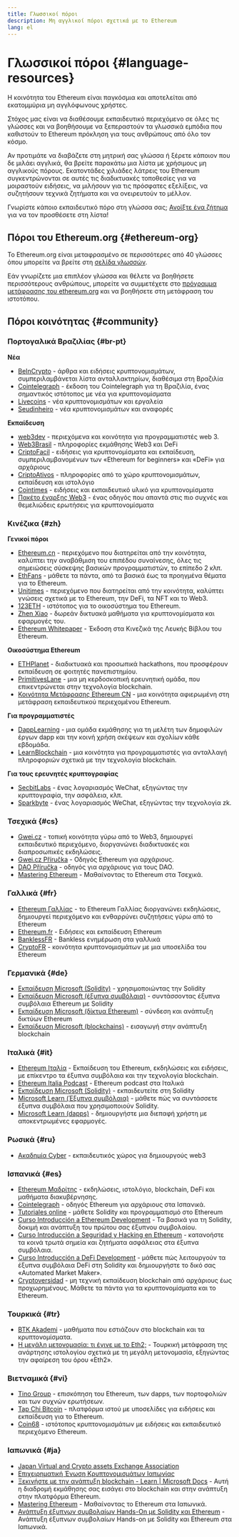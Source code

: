 ```yaml
---
title: Γλωσσικοί πόροι
description: Μη αγγλικοί πόροι σχετικά με το Ethereum
lang: el
---
```


# Γλωσσικοί πόροι {#language-resources}

Η κοινότητα του Ethereum είναι παγκόσμια και αποτελείται από εκατομμύρια μη αγγλόφωνους χρήστες.

Στόχος μας είναι να διαθέσουμε εκπαιδευτικό περιεχόμενο σε όλες τις γλώσσες και να βοηθήσουμε να ξεπεραστούν τα γλωσσικά εμπόδια που καθιστούν το Ethereum πρόκληση για τους ανθρώπους από όλο τον κόσμο.

Αν προτιμάτε να διαβάζετε στη μητρική σας γλώσσα ή ξέρετε κάποιον που δε μιλάει αγγλικά, θα βρείτε παρακάτω μια λίστα με χρήσιμους μη αγγλικούς πόρους. Εκατοντάδες χιλιάδες λάτρεις του Ethereum συγκεντρώνονται σε αυτές τις διαδικτυακές τοποθεσίες για να μοιραστούν ειδήσεις, να μιλήσουν για τις πρόσφατες εξελίξεις, να συζητήσουν τεχνικά ζητήματα και να ονειρευτούν το μέλλον.

Γνωρίστε κάποιο εκπαιδευτικό πόρο στη γλώσσα σας; [Ανοίξτε ένα ζήτημα](https://github.com/ethereum/ethereum-org-website/issues/new/choose) για να τον προσθέσετε στη λίστα!

## Πόροι του Ethereum.org {#ethereum-org}

Το Ethereum.org είναι μεταφρασμένο σε περισσότερες από 40 γλώσσες όπου μπορείτε να βρείτε στη [σελίδα γλωσσών](/languages).

Εάν γνωρίζετε μια επιπλέον γλώσσα και θέλετε να βοηθήσετε περισσότερους ανθρώπους, μπορείτε να συμμετέχετε στο [πρόγραμμα μετάφρασης του ethereum.org](/contributing/translation-program/#translation-program) και να βοηθήσετε στη μετάφραση του ιστοτόπου.

## Πόροι κοινότητας {#community}

### Πορτογαλικά Βραζιλίας {#br-pt}

**Νέα**

- [BeInCrypto](http://www.beincrypto.com.br) - άρθρα και ειδήσεις κρυπτονομισμάτων, συμπεριλαμβάνεται λίστα ανταλλακτηρίων, διαθέσιμα στη Βραζιλία
- [Cointelegraph](http://cointelegraph.com.br/category/analysis) - έκδοση του Cointelegraph για τη Βραζιλία, ένας σημαντικός ιστότοπος με νέα για κρυπτονομίσματα
- [Livecoins](http://www.livecoins.com.br/ethereum) - νέα κρυπτονομισμάτων και εργαλεία
- [Seudinheiro](http://www.seudinheiro.com/criptomoedas/) - νέα κρυπτονομισμάτων και αναφορές

**Εκπαίδευση**

- [web3dev](https://www.web3dev.com.br/) - περιεχόμενα και κοινότητα για προγραμματιστές web 3.
- [Web3Brasil](https://github.com/web3brasil/web3brasil) - πληροφορίες εκμάθησης Web3 και DeFi
- [CriptoFacil](http://www.criptofacil.com/ultimas-noticias/) - ειδήσεις για κρυπτονομίσματα και εκπαίδευση, συμπεριλαμβανομένων των «Ethereum for beginners» και «DeFi» για αρχάριους
- [CriptoAtivos](http://www.criptoativos.wiki.br/) - πληροφορίες από το χώρο κρυπτονομισμάτων, εκπαίδευση και ιστολόγιο
- [Cointimes](http://www.cointimes.com.br/) - ειδήσεις και εκπαιδευτικό υλικό για κρυπτονομίσματα
- [Πακέτο έναρξης Web3](https://docs.google.com/document/d/1X8PSTFH7FTw9J-gbKWM6Y430SWCBT8d4t4pJgFQHJ8E/) - ένας οδηγός που απαντά στις πιο συχνές και θεμελιώδεις ερωτήσεις για κρυπτονομίσματα

### Κινέζικα {#zh}

**Γενικοί πόροι**

- [Ethereum.cn](https://www.ethereum.cn/) - περιεχόμενο που διατηρείται από την κοινότητα, καλύπτει την αναβάθμιση του επιπέδου συναίνεσης, όλες τις σημειώσεις σύσκεψης βασικών προγραμματιστών, το επίπεδο 2 κλπ.
- [EthFans](https://github.com/editor-Ajian/EthFans.org-annual-collected-works/) - μάθετε τα πάντα, από τα βασικά έως τα προηγμένα θέματα για το Ethereum.
- [Unitimes](https://mp.weixin.qq.com/s/tvloZSDBSOQN9zDQj_91kA) - περιεχόμενο που διατηρείται από την κοινότητα, καλύπτει γνώσεις σχετικά με το Ethereum, την DeFi, τα NFT και το Web3.
- [123ETH](https://123eth.org/) - ιστότοπος για το οικοσύστημα του Ethereum.
- [Zhen Xiao](http://zhenxiao.com/blockchain/) - δωρεάν δικτυακά μαθήματα για κρυπτονομίσματα και εφαρμογές του.
- [Ethereum Whitepaper](https://github.com/ethereum/wiki/wiki/[%E4%B8%AD%E6%96%87]-%E4%BB%A5%E5%A4%AA%E5%9D%8A%E7%99%BD%E7%9A%AE%E4%B9%A6) - Έκδοση στα Κινεζικά της Λευκής Βίβλου του Ethereum.

**Οικοσύστημα Ethereum**

- [ETHPlanet](https://www.ethplanet.org/) - διαδικτυακά και προσωπικά hackathons, που προσφέρουν εκπαίδευση σε φοιτητές πανεπιστημίου.
- [PrimitivesLane](https://www.primitiveslane.org/) - μια μη κερδοσκοπική ερευνητική ομάδα, που επικεντρώνεται στην τεχνολογία blockchain.
- [Κοινότητα Μετάφρασης Ethereum CN](https://www.notion.so/Ethereum-Translation-Community-CN-05375fe0a94c4214acaf90f42ba40171) - μια κοινότητα αφιερωμένη στη μετάφραση εκπαιδευτικού περιεχομένου Ethereum.

**Για προγραμματιστές**

- [DappLearning](https://github.com/Dapp-Learning-DAO/Dapp-Learning) - μια ομάδα εκμάθησης για τη μελέτη των δημοφιλών έργων dapp και την κοινή χρήση σκέψεων και σχολίων κάθε εβδομάδα.
- [LearnBlockchain](https://learnblockchain.cn/) - μια κοινότητα για προγραμματιστές για ανταλλαγή πληροφοριών σχετικά με την τεχνολογία blockchain.

**Για τους ερευνητές κρυπτογραφίας**

- [SecbitLabs](https://mp.weixin.qq.com/s/69_tqBJpr_sbaKtR1sBRMw) - ένας λογαριασμός WeChat, εξηγώντας την κρυπτογραφία, την ασφάλεια, κλπ.
- [Sparkbyte](https://mp.weixin.qq.com/s/9KgKTc_jtJ7bWKdbNPoqvQ) - ένας λογαριασμός WeChat, εξηγώντας την τεχνολογία zk.

### Τσεχικά {#cs}

- [Gwei.cz](https://gwei.cz) - τοπική κοινότητα γύρω από το Web3, δημιουργεί εκπαιδευτικό περιεχόμενο, διοργανώνει διαδικτυακές και διαπροσωπικές εκδηλώσεις.
- [Gwei.cz Příručka](https://prirucka.gwei.cz/) - Οδηγός Ethereum για αρχάριους.
- [DAO Příručka](https://dao.gwei.cz/) - οδηγός για αρχάριους για τους DAO.
- [Mastering Ethereum](https://ipfs.io/ipfs/bafybeidvuxhnsgfx3tncpfxheqglkjwmdxclknlgd7s7qggd2a6bzgb27m) - Μαθαίνοντας το Ethereum στα Τσεχικά.

### Γαλλικά {#fr}

- [Ethereum Γαλλίας](https://www.ethereum-france.com/) - το Ethereum Γαλλίας διοργανώνει εκδηλώσεις, δημιουργεί περιεχόμενο και ενθαρρύνει συζητήσεις γύρω από το Ethereum
- [Ethereum.fr](https://ethereum.fr/) - Ειδήσεις και εκπαίδευση Ethereum
- [BanklessFR](https://banklessfr.substack.com/) - Bankless ενημέρωση στα γαλλικά
- [CryptoFR](https://cryptofr.com/category/44/ethereum-general) - κοινότητα κρυπτονομισμάτων με μια υποσελίδα του Ethereum

### Γερμανικά {#de}

- [Εκπαίδευση Microsoft (Solidity)](https://docs.microsoft.com/de-de/learn/modules/blockchain-learning-solidity/) - χρησιμοποιώντας την Solidity
- [Εκπαίδευση Microsoft (έξυπνα συμβόλαια)](https://docs.microsoft.com/de-de/learn/modules/blockchain-solidity-ethereum-smart-contracts/) - συντάσσοντας έξυπνα συμβόλαια Ethereum με Solidity
- [Εκπαίδευση Microsoft (δίκτυα Ethereum)](https://docs.microsoft.com/de-de/learn/modules/blockchain-ethereum-networks/) - σύνδεση και ανάπτυξη δικτύων Ethereum
- [Εκπαίδευση Microsoft (blockchains)](https://docs.microsoft.com/de-de/learn/paths/ethereum-blockchain-development/) - εισαγωγή στην ανάπτυξη blockchain

### Ιταλικά {#it}

- [Ethereum Ιταλία](https://www.ethereum-italia.it/) - Εκπαίδευση του Ethereum, εκδηλώσεις και ειδήσεις, με επίκεντρο τα έξυπνα συμβόλαια και την τεχνολογία blockchain.
- [Ethereum Italia Podcast](https://www.ethereum-italia.it/podcast/) - Ethereum podcast στα Ιταλικά
- [Εκπαίδευση Microsoft (Solidity)](https://docs.microsoft.com/it-it/learn/modules/blockchain-learning-solidity/) - εκπαιδευτείτε στη Solidity
- [Microsoft Learn (Έξυπνα συμβόλαια)](https://docs.microsoft.com/it-it/learn/modules/blockchain-solidity-ethereum-smart-contracts/) - μάθετε πώς να συντάσσετε έξυπνα συμβόλαια που χρησιμοποιούν Solidity.
- [Microsoft Learn (dapps)](https://docs.microsoft.com/it-it/learn/modules/blockchain-create-ui-decentralized-apps/) - δημιουργήστε μια διεπαφή χρήστη με αποκεντρωμένες εφαρμογές.

### Ρωσικά {#ru}

- [Ακαδημία Cyber](https://cyberacademy.dev) - εκπαιδευτικός χώρος για δημιουργούς web3

### Ισπανικά {#es}

- [Ethereum Μαδρίτης](https://ethereummadrid.com/) - εκδηλώσεις, ιστολόγιο, blockchain, DeFi και μαθήματα διακυβέρνησης.
- [Cointelegraph](https://es.cointelegraph.com/ethereum-for-beginners) - οδηγός Ethereum για αρχάριους στα Ισπανικά.
- [Tutoriales online](https://tutoriales.online/curso/solidity) - μάθετε Solidity και προγραμματισμό στο Ethereum
- [Curso Introducción a Ethereum Development](https://youtube.com/playlist?list=PLTqiwJDd_R8y9pfUBjhkVa1IDMwyQz-fU) - Τα βασικά για τη Solidity, δοκιμή και ανάπτυξη του πρώτου σας έξυπνου συμβολαίου.
- [Curso Introducción a Seguridad y Hacking en Ethereum](https://youtube.com/playlist?list=PLTqiwJDd_R8yHOvteko_DmUxUTMHnlfci) - κατανοήστε τα κοινά τρωτά σημεία και ζητήματα ασφάλειας στα έξυπνα συμβόλαια.
- [Curso Introducción a DeFi Development](https://youtube.com/playlist?list=PLTqiwJDd_R8zZiP9_jNdaPqA3HqoW2lrS) - μάθετε πώς λειτουργούν τα έξυπνα συμβόλαια DeFi στη Solidity και δημιουργήστε το δικό σας «Automated Market Maker».
- [Cryptoversidad](https://www.youtube.com/c/Cryptoversidad) - μη τεχνική εκπαίδευση blockchain από αρχάριους έως προχωρημένους. Μάθετε τα πάντα για τα κρυπτονομίσματα και το Ethereum.

### Τουρκικά {#tr}

- [BTK Akademi](https://www.btkakademi.gov.tr/portal/course/blokzincir-ve-kripto-paralar-10569#!/about) - μαθήματα που εστιάζουν στο blockchain και τα κρυπτονομίσματα.
- [Η μεγάλη μετονομασία: τι έγινε με το Eth2;](https://miningturkiye.org/konu/ethereum-madenciligi-bitiyor-mu-onemli-gelisme.655/) - Τουρκική μετάφραση της ανάρτησης ιστολογίου σχετικά με τη μεγάλη μετονομασία, εξηγώντας την αφαίρεση του όρου «Eth2».

### Βιετναμικά {#vi}

- [Tino Group](https://wiki.tino.org/ethereum-la-gi/) - επισκόπηση του Ethereum, των dapps, των πορτοφολιών και των συχνών ερωτήσεων.
- [Tap Chi Bitcoin](https://tapchibitcoin.io/tap-chi/tin-tuc-ethereum-eth) - πλατφόρμα ιστού με υποσελίδες για ειδήσεις και εκπαίδευση για το Ethereum.
- [Coin68](https://coin68.com/ethereum-tieu-diem/) - ιστότοπος κρυπτονομισμάτων με ειδήσεις και εκπαιδευτικό περιεχόμενο Ethereum.

### Ιαπωνικά {#ja}

- [Japan Virtual and Crypto assets Exchange Association](https://jvcea.or.jp/)
- [Επιχειρηματική Ένωση Κρυπτονομισμάτων Ιαπωνίας](https://cryptocurrency-association.org/)
- [Ξεκινήστε με την ανάπτυξη blockchain - Learn | Microsoft Docs](https://docs.microsoft.com/ja-jp/learn/paths/ethereum-blockchain-development/) - Αυτή η διαδρομή εκμάθησης σας εισάγει στο blockchain και στην ανάπτυξη στην πλατφόρμα Ethereum.
- [Mastering Ethereum](https://www.oreilly.co.jp/books/9784873118963/) - Μαθαίνοντας το Ethereum στα Ιαπωνικά.
- [Ανάπτυξη έξυπνων συμβολαίων Hands-On με Solidity και Ethereum](https://www.oreilly.co.jp/books/9784873119342/) - Ανάπτυξη έξυπνων συμβολαίων Hands-on με Solidity και Ethereum στα Ιαπωνικά.
